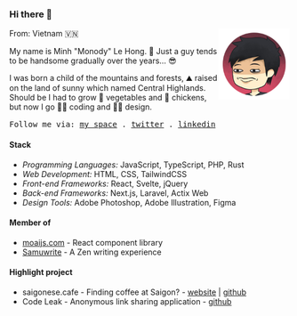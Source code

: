 ### Hi there 👋

<img src="./assets/me.png" align="right" height="128" />

From: Vietnam 🇻🇳

My name is Minh "Monody" Le Hong. 👦 Just a guy
tends to be handsome gradually over the years… 😎

I was born a child of the mountains and forests, ⛰️
raised on the land of sunny which named Central Highlands.
Should be I had to grow 🥕 vegetables and 🐤 chickens,
but now I go 🧑‍💻 coding and 🧑‍🎨 design.

<samp>
  Follow me via: 
  <a href="https://www.minhle.space/">my space</a> .
  <a href="https://twitter.com/MonodyLe">twitter</a> .
  <a href="https://www.linkedin.com/in/monodyle/">linkedin</a>
</samp>

#### Stack

- *Programming Languages:* JavaScript, TypeScript, PHP, Rust
- *Web Development:* HTML, CSS, TailwindCSS
- *Front-end Frameworks:* React, Svelte, jQuery
- *Back-end Frameworks:* Next.js, Laravel, Actix Web
- *Design Tools:* Adobe Photoshop, Adobe Illustration, Figma

#### Member of
- [moaijs.com] - React component library
- [Samuwrite] - A Zen writing experience

[moaijs.com]: https://moaijs.com/
[Samuwrite]: https://samuwrite.com/

#### Highlight project
- saigonese.cafe - Finding coffee at Saigon? - [website](https://saigonese.cafe/) | [github](https://github.com/monodyle/saigonese.cafe)
- Code Leak - Anonymous link sharing application - [github](https://github.com/monodyle/codeleak)
